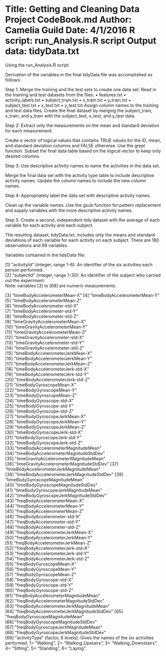 Title: Getting and Cleaning Data Project CodeBook.mdAuthor: Camelia GuildDate: 4/1/2016R script: run_Analysis.R scriptOutput data: tidyData.txt====================================================Using the run_Analysis.R scriptDerivation of the variables in the final tidyData file was accomplished as follows:Step 1: Merge the training and the test sets to create one data set.Read in the training and test datasets from the files:• features.txt• activity_labels.txt• subject_train.txt• x_train.txt• y_train.txt• subject_test.txt• x_test.txt• y_test.txtAssign column names to the training and test data files. Create the final dataset by merging the subject_train, x_train,  and y_train with the subject_test, x_test, and y_test data.Step 2: Extract only the measurements on the mean and standard deviation for each measurement.Create a vector of logical values that contains TRUE values for the ID, mean, and standard deviation columns and FALSE otherwise. Use the grepl function. Subset the final data table based on the logical vector to keep only desired columns.Step 3: Use descriptive activity names to name the activities in the data set.Merge the final data set with the activity type table to include descriptive activity names. Update the column names to include the new column names. Step 4: Appropriately label the data set with descriptive activity names.Clean up the variable names. Use the gsub function for pattern replacement and supply variables with the more descriptive activity names.Step 5: Create a second, independent tidy dataset with the average of each variable for each activity and each subject. The resulting dataset, tidyData.txt, includes only the means and standard deviations of each variable for each activity on each subject. There are 180 observations and 69 variables.Variables contained in the tidyData file: [1] "activityId" (integer, range 1-6): An identifier of the six activities each person performed.                               [2] "subjectId"  (integer, range 1-30): An identifier of the subject who carried out the experiment.                              Note: variables [3] to [68] are numeric measurements. [3] "timeBodyAccelerometerMean-X"  [4] "timeBodyAccelerometerMean-Y"   [5] "timeBodyAccelerometerMean-Z"            [6] "timeBodyAccelerometer-std-X”                   [7] "timeBodyAccelerometer-std-Y"                              [8] "timeBodyAccelerometer-std-Z"              [9] "timeGravityAccelerometerMean-X"          [10] "timeGravityAccelerometerMean-Y"          [11] "timeGravityAccelerometerMean-Z"          [12] "timeGravityAccelerometer-std-X"          [13] "timeGravityAccelerometer-std-Y"          [14] "timeGravityAccelerometer-std-Z"          [15] "timeBodyAccelerometerJerkMean-X"         [16] "timeBodyAccelerometerJerkMean-Y"         [17] "timeBodyAccelerometerJerkMean-Z"         [18] "timeBodyAccelerometerJerk-std-X"         [19] "timeBodyAccelerometerJerk-std-Y"         [20] "timeBodyAccelerometerJerk-std-Z"         [21] "timeBodyGyroscopeMean-X"                 [22] "timeBodyGyroscopeMean-Y"                 [23] "timeBodyGyroscopeMean-Z"                 [24] "timeBodyGyroscope-std-X"                 [25] "timeBodyGyroscope-std-Y"                 [26] "timeBodyGyroscope-std-Z"                 [27] "timeBodyGyroscopeJerkMean-X"             [28] "timeBodyGyroscopeJerkMean-Y"             [29] "timeBodyGyroscopeJerkMean-Z"             [30] "timeBodyGyroscopeJerk-std-X"             [31] "timeBodyGyroscopeJerk-std-Y"             [32] "timeBodyGyroscopeJerk-std-Z"             [33] "timeBodyAccelerometerMagnitudeMean"      [34] "timeBodyAccelerometerMagnitudeStdDev"    [35] "timeGravityAccelerometerMagnitudeMean"   [36] "timeGravityAccelerometerMagnitudeStdDev" [37] "timeBodyAccelerometerJerkMagnitudeMean"  [38] "timeBodyAccelerometerJerkMagnitudeStdDev"[39] "timeBodyGyroscopeMagnitudeMean"          [40] "timeBodyGyroscopeMagnitudeStdDev"        [41] "timeBodyGyroscopeJerkMagnitudeMean"      [42] "timeBodyGyroscopeJerkMagnitudeStdDev"    [43] "freqBodyAccelerometerMean-X"             [44] "freqBodyAccelerometerMean-Y"             [45] "freqBodyAccelerometerMean-Z"             [46] "freqBodyAccelerometer-std-X"             [47] "freqBodyAccelerometer-std-Y"             [48] "freqBodyAccelerometer-std-Z"             [49] "freqBodyAccelerometerJerkMean-X"         [50] "freqBodyAccelerometerJerkMean-Y"         [51] "freqBodyAccelerometerJerkMean-Z"         [52] "freqBodyAccelerometerJerk-std-X"         [53] "freqBodyAccelerometerJerk-std-Y"         [54] "freqBodyAccelerometerJerk-std-Z"         [55] "freqBodyGyroscopeMean-X"                 [56] "freqBodyGyroscopeMean-Y"                 [57] "freqBodyGyroscopeMean-Z"                 [58] "freqBodyGyroscope-std-X"                 [59] "freqBodyGyroscope-std-Y"                 [60] "freqBodyGyroscope-std-Z"                 [61] "freqBodyAccelerometerMagnitudeMean"      [62] "freqBodyAccelerometerMagnitudeStdDev"    [63] "freqBodyAccelerometerJerkMagnitudeMean"  [64] "freqBodyAccelerometerJerkMagnitudeStdDev"[65] "freqBodyGyroscopeMagnitudeMean"          [66] "freqBodyGyroscopeMagnitudeStdDev"        [67] "freqBodyGyroscopeJerkMagnitudeMean"      [68] "freqBodyGyroscopeJerkMagnitudeStdDev"    [69] "activityType” (factor, 6 levels): Gives the names of the six activities performed. 1= “Walking”, 2= “Walking_Upstairs”, 3= “Walking_Downstairs”, 4= “Sitting”, 5= “Standing”, 6= “Laying”.       